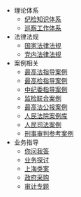 - 理论体系
  - [纪检知识体系](ji-jian-li-lun-ti-xi.md)
  - [巡察工作体系](xun-cha-gong-zuo-ti-xi.md)
- 法律法规
  - [国家法律法规](guo-jia-fa-lu-fa-gui.md)
  - [党内法律法规](dang-nei-fa-lu-fa-gui.md)
- 案例相关
  - [最高法指导案例](zui-gao-fa-zhi-dao-xing-an-li.md)
  - [最高检指导案例](zui-gao-jian-zhi-dao-an-li.md)
  - [中纪委指导案例](zhong-ji-wei-zhi-dao-an-li.md)
  - [监检联合案例](guo-jian-lian-he-an-li.md)
  - [最高法公报案例](zui-gao-fa-gong-bao-an-li.md)
  - [人民法院案例库]()
  - [人民司法案例](ren-min-si-fa-an-li.md)
  - [刑事审判参考案例](xing-shi-shen-pan-can-kao-an-li.md)
- 业务指导
  - [你问我答](ni-wen-wo-da.md)
  - [业务探讨](ye-wu-tan-tao.md)
  - [上海类案](dshang-hai-lei-an-cai-pan-gui-ze.md)
  - [政府采购]()
  - [审计专题]()
  
    